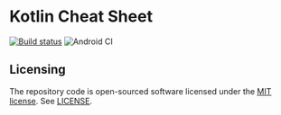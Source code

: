 # Kotlin Cheat Sheet

[![Build status](https://build.appcenter.ms/v0.1/apps/d99b506e-ddfd-4e6c-81ff-e2352dc609a9/branches/main/badge)](https://appcenter.ms)
![Android CI](https://github.com/changeworld/kotlin-cheat-sheet/workflows/Android%20CI/badge.svg)

## Licensing

The repository code is open-sourced software licensed under the [MIT license](http://opensource.org/licenses/MIT). See [LICENSE](LICENSE).